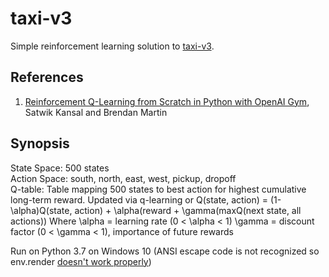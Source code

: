 # taxi-v3
Simple reinforcement learning solution to [taxi-v3](https://gym.openai.com/envs/Taxi-v3/).

## References
1. [Reinforcement Q-Learning from Scratch in Python with OpenAI Gym](https://www.learndatasci.com/tutorials/reinforcement-q-learning-scratch-python-openai-gym/), Satwik Kansal and Brendan Martin

## Synopsis
State Space: 500 states  
Action Space: south, north, east, west, pickup, dropoff  
Q-table: Table mapping 500 states to best action for highest cumulative long-term reward. 
         Updated via q-learning or Q(state, action) = (1-\alpha)Q(state, action) + \alpha(reward + \gamma(maxQ(next state, all actions))
         Where \alpha = learning rate (0 < \alpha < 1)
               \gamma = discount factor (0 < \gamma < 1), importance of future rewards

Run on Python 3.7 on Windows 10 (ANSI escape code is not recognized so env.render [doesn't work properly](https://stackoverflow.com/questions/51431428/openai-gym-not-rendering-colors-correctly-in-console-environments))
